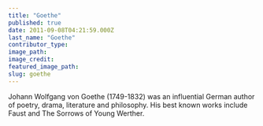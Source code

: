 ```yaml
---
title: "Goethe"
published: true
date: 2011-09-08T04:21:59.000Z
last_name: "Goethe"
contributor_type:
image_path:
image_credit:
featured_image_path:
slug: goethe
---
```


Johann Wolfgang von Goethe (1749-1832) was an influential German author of poetry, drama, literature and philosophy. His best known works include Faust and The Sorrows of Young Werther.

